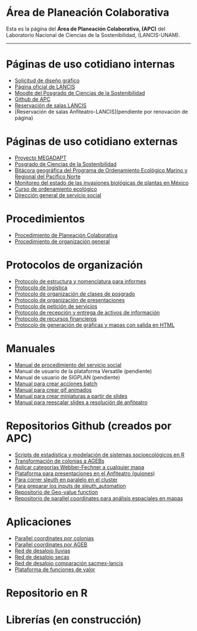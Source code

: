 # Área de Planeación Colaborativa

Esta es la página del **Área de Planeación Colaborativa, (APC)** del Laboratorio Nacional de Ciencias de la Sostenibilidad, (LANCIS-UNAM).
* * *


# Páginas de uso cotidiano internas

- [Solicitud de diseño gráfico]()
- [Página oficial de LANCIS](http://lancis.ecologia.unam.mx/)
- [Moodle del Posgrado de Ciencias de la Sostenibilidad](http://aulas.mine.nu/recursos/login/index.php)
- [Github de APC](https://github.com/lancis-apc/planeacion-colaborativa)
- [Reservación de salas LANCIS](http://web.ecologia.unam.mx/index.php/asuntos-internos/206-reservacion-de-aulas)
- [Reservación de salas Anfiteatro-LANCIS](pendiente por renovación de página)

# Páginas de uso cotidiano externas
- [Proyecto MEGADAPT](http://megadapt.weebly.com)
- [Posgrado de Ciencias de la Sostenibilidad](http://sostenibilidad.posgrado.unam.mx/)
- [Bitácora geográfica del Programa de Ordenamiento Ecológico Marino y Regional del Pacífico Norte](http://magrat.mine.nu:8080/Versatile/)
- [Monitoreo del estado de las invasiones biológicas de plantas en México](http://www.unibio.unam.mx/invasoras/)
- [Curso de ordenamiento ecológico](http://kinet.cuaed.unam.mx/educacion_continua/ordenamiento_ecologico/)
- [Dirección general de servicio social](https://www.siass.unam.mx/programa/13477)

# Procedimientos

* [Procedimiento de Planeación Colaborativa]()
* [Procedimiento de organización general](https://github.com/lancis-apc/planeacion-colaborativa/blob/master/procedimiento_organizacion_general.md)

# Protocolos de organización
* [Protocolo de estructura y nomenclatura para informes](https://github.com/lancis-apc/planeacion-colaborativa/blob/master/protocolo_estruc_nom_informes.md)
* [Protocolo de logística](https://github.com/lancis-apc/planeacion-colaborativa/blob/master/protocolo_logistica.md)
* [Protocolo de organización de clases de posgrado](https://github.com/lancis-apc/planeacion-colaborativa/blob/master/protocolo_org_clases_posgrado.md)
* [Protocolo de organización de presentaciones](https://github.com/lancis-apc/planeacion-colaborativa/blob/master/Protocolo%20de%20presentaciones/README.md)
* [Protocolo de petición de servicios](https://github.com/lancis-apc/planeacion-colaborativa/blob/master/protocolo_peticionservicio.md)
* [Protocolo de recepción y entrega de activos de información](https://github.com/lancis-apc/planeacion-colaborativa/blob/master/lancis_fed_pcr.md)
* [Protocolo de recursos financieros](https://github.com/lancis-apc/planeacion-colaborativa/blob/master/protocolo_recursos_financieros.md)
* [Protocolo de generación de gráficas y mapas con salida en HTML](https://github.com/lancis-apc/planeacion-colaborativa/blob/master/protocolo_gr_ma_html.md)

# Manuales
* [Manual de procedimiento del servicio social](https://github.com/lancis-apc/planeacion-colaborativa/blob/master/manual_servicio_social.md)
* Manual de usuario de la plataforma Versatile (pendiente)
* Manual de usuario de SIGPLAN (pendiente)
* [Manual para crear acciones batch](https://github.com/lancis-apc/planeacion-colaborativa/blob/master/manual_photoshop.acciones_batch.md)
* [Manual para crear gif animados](https://github.com/lancis-apc/planeacion-colaborativa/blob/master/manual_crear_gif_animados.md)
* [Manual para crear miniaturas a partir de slides](https://github.com/lancis-apc/planeacion-colaborativa/blob/master/manual_crear_miniaturas_a_partir_de_slides.md)
* [Manual para reescalar slides a resolución de anfiteatro](https://github.com/lancis-apc/planeacion-colaborativa/blob/master/manual_reescalar_slides_a_resolucion_anfiteatro.md)

# Repositorios Github (creados por APC)
- [Scripts de estadística y modelación de sistemas socioecológicos en R](https://github.com/sostenibilidad-unam/Estadistica_Modelacion_Sistemas_Socioecologicos_R)
- [Transformación de colonias a AGEBs](https://github.com/sostenibilidad-unam/colonias_to_agebs)
- [Aplicar categorías Webber-Fechner a cualquier mapa](https://github.com/sostenibilidad-unam/wf_categories)
- [Plataforma para presentaciones en el Anfiteatro (guiones)](https://github.com/sostenibilidad-unam/boundary_object)
- [Para correr sleuth en paralelo en el cluster](https://github.com/sostenibilidad-unam/sleuth_automation)
- [Para preparar los inputs de sleuth_automation](https://github.com/sostenibilidad-unam/slueth_inputs)
- [Repositorio de Geo-value function](https://github.com/sostenibilidad-unam/geo-value-function)
- [Repositorio de parallel coordinates para análisis espaciales en mapas](https://github.com/sostenibilidad-unam/geo-value-function)

# Aplicaciones
- [Parallel coordinates por colonias](http://pc.magrat.mine.nu/parallel_coordinates_maps/bc81f943e30eb935c47d169bc9910e10)
- [Parallel coordinates por AGEB](http://pc.magrat.mine.nu/parallel_coordinates_maps/5c4e14c30a705b3386bbe6318846ed53)
- [Red de desalojo lluvias](http://magrat.mine.nu/~fidel/lluvias/#11/19.3951/-99.1319)
- [Red de desalojo secas](http://magrat.mine.nu/~fidel/secas/#11/19.3951/-99.1324)
- [Red de desalojo comparación sacmex-lancis](http://magrat.mine.nu/~fidel/comparacion/#12/19.3759/-99.1066)
- [Plataforma de funciones de valor](http://gvf.magrat.mine.nu/elevacion/gaussian/)

# Repositorio en R

# Librerías (en construcción)
